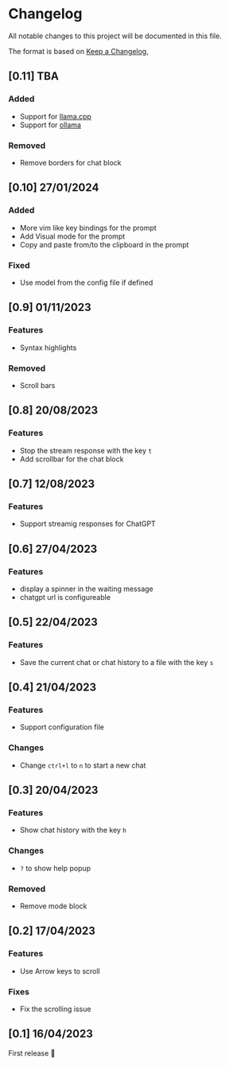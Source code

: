 # Changelog

All notable changes to this project will be documented in this file.

The format is based on [Keep a Changelog](https://keepachangelog.com/en/1.0.0/),

## [0.11] TBA

### Added

- Support for [llama.cpp](https://github.com/ggerganov/llama.cpp)
- Support for [ollama](https://github.com/ollama/ollama)

### Removed

- Remove borders for chat block

## [0.10] 27/01/2024

### Added

- More vim like key bindings for the prompt
- Add Visual mode for the prompt
- Copy and paste from/to the clipboard in the prompt

### Fixed

- Use model from the config file if defined

## [0.9] 01/11/2023

### Features

- Syntax highlights

### Removed

- Scroll bars

## [0.8] 20/08/2023

### Features

- Stop the stream response with the key `t`
- Add scrollbar for the chat block

## [0.7] 12/08/2023

### Features

- Support streamig responses for ChatGPT

## [0.6] 27/04/2023

### Features

- display a spinner in the waiting message
- chatgpt url is configureable

## [0.5] 22/04/2023

### Features

- Save the current chat or chat history to a file with the key `s`

## [0.4] 21/04/2023

### Features

- Support configuration file

### Changes

- Change `ctrl+l` to `n` to start a new chat

## [0.3] 20/04/2023

### Features

- Show chat history with the key `h`

### Changes

- `?` to show help popup

### Removed

- Remove mode block

## [0.2] 17/04/2023

### Features

- Use Arrow keys to scroll

### Fixes

- Fix the scrolling issue

## [0.1] 16/04/2023

First release 🎉
